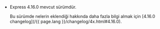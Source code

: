 <ul>
  <li>
    <p class="announcement-title">Express 4.16.0 mevcut sürümdür.</p>
    <p markdown="1">
	Bu sürümde nelerin eklendiği hakkında daha fazla bilgi almak için [4.16.0 changelog](/{{ page.lang }}/changelog/4x.html#4.16.0).
    </p>
  </li>
</ul>
